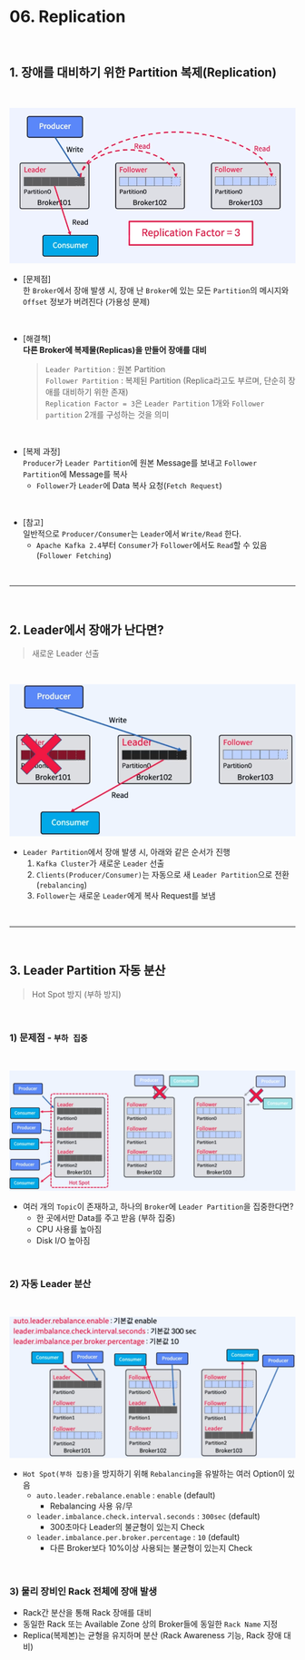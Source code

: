# 06. Replication

</br>

## 1. 장애를 대비하기 위한 Partition 복제(Replication)

</br>

![장애를 대비하기 위해 Partition 복제](../img/part1/06_01_Replication.PNG "장애를 대비하기 위해 Partition 복제")

- [문제점]  
  한 `Broker`에서 장애 발생 시, 장애 난 `Broker`에 있는 모든 `Partition`의 메시지와 `Offset` 정보가 버려진다 (가용성 문제)

</br>

- [해결책]  
   **다른 Broker에 복제물(Replicas)을 만들어 장애를 대비**

  > `Leader Partition` : 원본 Partition  
  > `Follower Partition` : 복제된 Partition (Replica라고도 부르며, 단순히 장애를 대비하기 위한 존재)  
  > `Replication Factor = 3`은 `Leader Partition` 1개와 `Follower partition` 2개를 구성하는 것을 의미

</br>

- [복제 과정]  
   `Producer`가 `Leader Partition`에 원본 Message를 보내고 `Follower Partition`에 Message를 복사
  - `Follower`가 `Leader`에 Data 복사 요청(`Fetch Request`)

</br>

- [참고]  
  일반적으로 `Producer/Consumer`는 `Leader`에서 `Write/Read` 한다.
  - `Apache Kafka 2.4`부터 `Consumer`가 `Follower`에서도 `Read`할 수 있음(`Follower Fetching`)

</br>

---

</br>

## 2. Leader에서 장애가 난다면?

> 새로운 Leader 선출

</br>

![새로운 Leader Partition 선출](../img/part1/06_02_Select_New_Leader.PNG "새로운 Leader Partition 선출")

- `Leader Partition`에서 장애 발생 시, 아래와 같은 순서가 진행
  1. `Kafka Cluster`가 새로운 `Leader` 선출
  2. `Clients(Producer/Consumer)`는 자동으로 새 `Leader Partition`으로 전환(`rebalancing`)
  3. `Follower`는 새로운 `Leader`에게 복사 Request를 보냄

</br>

---

</br>

## 3. Leader Partition 자동 분산

> Hot Spot 방지 (부하 방지)

</br>

### 1) 문제점 - `부하 집중`

</br>

![Hot Spot 문제](../img/part1/06_03_HotSpot_문제.PNG "Hot Spot 문제")

- 여러 개의 `Topic`이 존재하고, 하나의 `Broker`에 `Leader Partition`을 집중한다면?
  - 한 곳에서만 Data를 주고 받음 (부하 집중)
  - CPU 사용률 높아짐
  - Disk I/O 높아짐

</br>

### 2) 자동 Leader 분산

</br>

![Hot Spot 방지](../img/part1/06_04_HotSpot_방지.PNG "Hot Spot 방지")

- `Hot Spot(부하 집중)`을 방지하기 위해 `Rebalancing`을 유발하는 여러 Option이 있음
  - `auto.leader.rebalance.enable` : `enable` (default)
    - Rebalancing 사용 유/무
  - `leader.imbalance.check.interval.seconds` : `300sec` (default)
    - 300초마다 Leader의 불균형이 있는지 Check
  - `leader.imbalance.per.broker.percentage` : `10` (default)
    - 다른 Broker보다 10%이상 사용되는 불균형이 있는지 Check

</br>

### 3) 물리 장비인 Rack 전체에 장애 발생

- Rack간 분산을 통해 Rack 장애를 대비
- 동일한 Rack 또는 Available Zone 상의 Broker들에 동일한 `Rack Name` 지정
- Replica(복제본)는 균형을 유지하며 분산 (Rack Awareness 기능, Rack 장애 대비)
